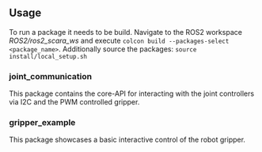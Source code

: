 ## Usage
To run a package it needs to be build. Navigate to the ROS2 workspace *ROS2/ros2_scara_ws* and execute `colcon build --packages-select <package_name>`. Additionally source the packages: `source install/local_setup.sh`

### joint_communication
This package contains the core-API for interacting with the joint controllers via I2C and the PWM controlled gripper.

### gripper_example
This package showcases a basic interactive control of the robot gripper.

